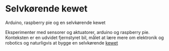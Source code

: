# Selvkørende kewet
Arduino, raspberry pie og en selvkørende kewet

Eksperimenter med sensorer og aktuatorer, arduino og raspberry pie. Konteksten er en udvidet fjernstyret bil, målet at lære mere om elektronik og robotics og naturligvis at bygge en selvkørende [kewet](https://en.wikipedia.org/wiki/Kewet)
